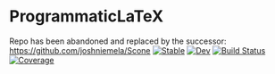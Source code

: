 # ProgrammaticLaTeX
Repo has been abandoned and replaced by the successor: https://github.com/joshniemela/Scone
[![Stable](https://img.shields.io/badge/docs-stable-blue.svg)](https://joshniemela.github.io/ProgrammaticLaTeX.jl/stable/)
[![Dev](https://img.shields.io/badge/docs-dev-blue.svg)](https://joshniemela.github.io/ProgrammaticLaTeX.jl/dev/)
[![Build Status](https://github.com/joshniemela/ProgrammaticLaTeX.jl/actions/workflows/CI.yml/badge.svg?branch=main)](https://github.com/joshniemela/ProgrammaticLaTeX.jl/actions/workflows/CI.yml?query=branch%3Amain)
[![Coverage](https://codecov.io/gh/joshniemela/ProgrammaticLaTeX.jl/branch/main/graph/badge.svg)](https://codecov.io/gh/joshniemela/ProgrammaticLaTeX.jl)
